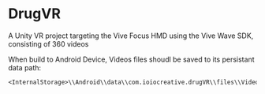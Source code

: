 # DrugVR
A Unity VR project targeting the Vive Focus HMD using the Vive Wave SDK, consisting of 360 videos

When build to Android Device, Videos files shoudl be saved to its persistant data path:
```
<InternalStorage>\\Android\\data\\com.ioiocreative.drugVR\\files\\Videos
```
